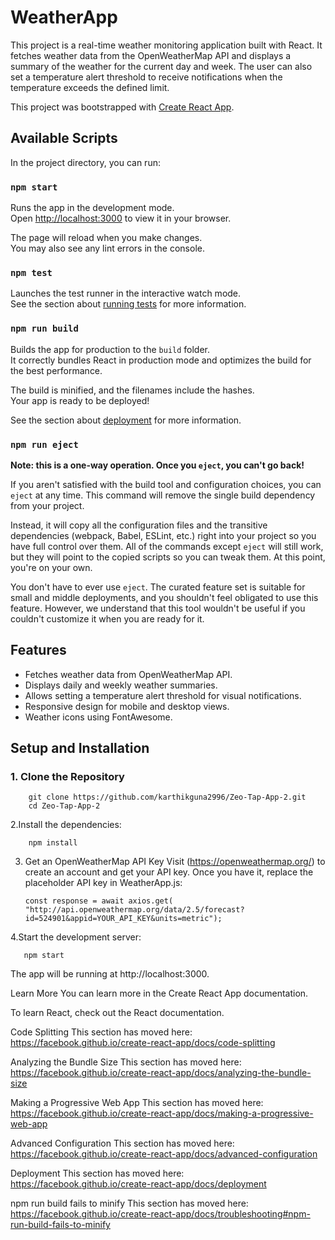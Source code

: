 # WeatherApp

This project is a real-time weather monitoring application built with React. It fetches weather data from the OpenWeatherMap API and displays a summary of the weather for the current day and week. The user can also set a temperature alert threshold to receive notifications when the temperature exceeds the defined limit.

This project was bootstrapped with [Create React App](https://github.com/facebook/create-react-app).

## Available Scripts

In the project directory, you can run:

### `npm start`

Runs the app in the development mode.\
Open [http://localhost:3000](http://localhost:3000) to view it in your browser.

The page will reload when you make changes.\
You may also see any lint errors in the console.

### `npm test`

Launches the test runner in the interactive watch mode.\
See the section about [running tests](https://facebook.github.io/create-react-app/docs/running-tests) for more information.

### `npm run build`

Builds the app for production to the `build` folder.\
It correctly bundles React in production mode and optimizes the build for the best performance.

The build is minified, and the filenames include the hashes.\
Your app is ready to be deployed!

See the section about [deployment](https://facebook.github.io/create-react-app/docs/deployment) for more information.

### `npm run eject`

**Note: this is a one-way operation. Once you `eject`, you can't go back!**

If you aren't satisfied with the build tool and configuration choices, you can `eject` at any time. This command will remove the single build dependency from your project.

Instead, it will copy all the configuration files and the transitive dependencies (webpack, Babel, ESLint, etc.) right into your project so you have full control over them. All of the commands except `eject` will still work, but they will point to the copied scripts so you can tweak them. At this point, you're on your own.

You don't have to ever use `eject`. The curated feature set is suitable for small and middle deployments, and you shouldn't feel obligated to use this feature. However, we understand that this tool wouldn't be useful if you couldn't customize it when you are ready for it.

## Features

- Fetches weather data from OpenWeatherMap API.
- Displays daily and weekly weather summaries.
- Allows setting a temperature alert threshold for visual notifications.
- Responsive design for mobile and desktop views.
- Weather icons using FontAwesome.

## Setup and Installation

### 1. Clone the Repository

        git clone https://github.com/karthikguna2996/Zeo-Tap-App-2.git
        cd Zeo-Tap-App-2
    
 
2.Install the dependencies:
   
        npm install
 
 
3. Get an OpenWeatherMap API Key Visit (https://openweathermap.org/)  to create an account and get your API key. Once you have it, replace the placeholder API key in WeatherApp.js:

   
     
       const response = await axios.get(
       "http://api.openweathermap.org/data/2.5/forecast?id=524901&appid=YOUR_API_KEY&units=metric");

 
 
4.Start the development server:

       npm start
The app will be running at http://localhost:3000.

Learn More
You can learn more in the Create React App documentation.

To learn React, check out the React documentation.

Code Splitting
This section has moved here: https://facebook.github.io/create-react-app/docs/code-splitting

Analyzing the Bundle Size
This section has moved here: https://facebook.github.io/create-react-app/docs/analyzing-the-bundle-size

Making a Progressive Web App
This section has moved here: https://facebook.github.io/create-react-app/docs/making-a-progressive-web-app

Advanced Configuration
This section has moved here: https://facebook.github.io/create-react-app/docs/advanced-configuration

Deployment
This section has moved here: https://facebook.github.io/create-react-app/docs/deployment

npm run build fails to minify
This section has moved here: https://facebook.github.io/create-react-app/docs/troubleshooting#npm-run-build-fails-to-minify
